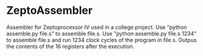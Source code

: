 # ZeptoAssembler
Assembler for Zeptoprocessor IV used in a college project.
Use "python assemble.py file.s" to assemble file.s.
Use "python assemble.py file.s 1234" to assemble file.s and run 1234 clock cycles of the program in file.s. Outpus the contents of the 16 registers after the execution.
